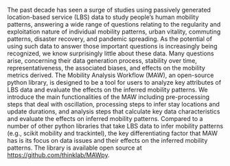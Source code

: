 The past decade has seen a surge of studies using passively generated
location-based service (LBS) data to study people’s human mobility patterns,
answering a wide range of questions relating to the regularity and exploitation
nature of individual mobility patterns, urban vitality, commuting patterns,
disaster recovery, and pandemic spreading. As the potential of using such data
to answer those important questions is increasingly being recognized, we know
surprisingly little about these data. Many questions arise, concerning their
data generation process, stability over time, representativeness, the associated
biases, and effects on the mobility metrics derived. The Mobility Analysis
Workflow (MAW), an open-source python library, is designed to be a tool for
users to analyze key attributes of LBS data and evaluate the effects on the
inferred mobility patterns. We introduce the main functionalities of the MAW
including pre-processing steps that deal with oscillation, processing steps to
infer stay locations and update durations, and analysis steps that calculate key
data characteristics and evaluate the effects on inferred mobility patterns.
Compared to a number of other python libraries that take LBS data to infer
mobility patterns (e.g., scikit mobility and trackintel), the key
differentiating factor that MAW has is its focus on data issues and their
effects on the inferred mobility patterns. The library is available open source
at https://github.com/thinklab/MAWpy.
